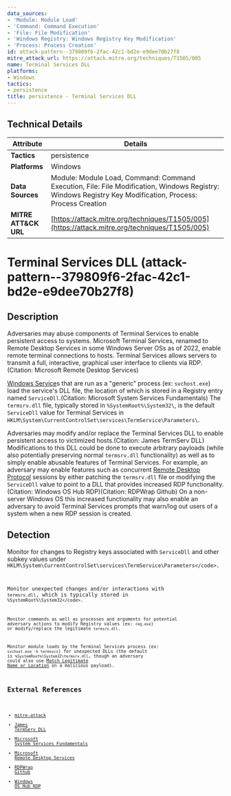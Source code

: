 ```yaml
---
data_sources:
- 'Module: Module Load'
- 'Command: Command Execution'
- 'File: File Modification'
- 'Windows Registry: Windows Registry Key Modification'
- 'Process: Process Creation'
id: attack-pattern--379809f6-2fac-42c1-bd2e-e9dee70b27f8
mitre_attack_url: https://attack.mitre.org/techniques/T1505/005
name: Terminal Services DLL
platforms:
- Windows
tactics:
- persistence
title: persistence - Terminal Services DLL
---
```


## Technical Details

| Attribute | Details |
|-----------|----------|
| **Tactics** | persistence |
| **Platforms** | Windows |
| **Data Sources** | Module: Module Load, Command: Command Execution, File: File Modification, Windows Registry: Windows Registry Key Modification, Process: Process Creation |
| **MITRE ATT&CK URL** | [https://attack.mitre.org/techniques/T1505/005](https://attack.mitre.org/techniques/T1505/005) |

# Terminal Services DLL (attack-pattern--379809f6-2fac-42c1-bd2e-e9dee70b27f8)

## Description
Adversaries may abuse components of Terminal Services to enable persistent access to systems. Microsoft Terminal Services, renamed to Remote Desktop Services in some Windows Server OSs as of 2022, enable remote terminal connections to hosts. Terminal Services allows servers to transmit a full, interactive, graphical user interface to clients via RDP.(Citation: Microsoft Remote Desktop Services)

[Windows Service](https://attack.mitre.org/techniques/T1543/003)s that are run as a "generic" process (ex: <code>svchost.exe</code>) load the service's DLL file, the location of which is stored in a Registry entry named <code>ServiceDll</code>.(Citation: Microsoft System Services Fundamentals) The <code>termsrv.dll</code> file, typically stored in `%SystemRoot%\System32\`, is the default <code>ServiceDll</code> value for Terminal Services in `HKLM\System\CurrentControlSet\services\TermService\Parameters\`.

Adversaries may modify and/or replace the Terminal Services DLL to enable persistent access to victimized hosts.(Citation: James TermServ DLL) Modifications to this DLL could be done to execute arbitrary payloads (while also potentially preserving normal <code>termsrv.dll</code> functionality) as well as to simply enable abusable features of Terminal Services. For example, an adversary may enable features such as concurrent [Remote Desktop Protocol](https://attack.mitre.org/techniques/T1021/001) sessions by either patching the <code>termsrv.dll</code> file or modifying the <code>ServiceDll</code> value to point to a DLL that provides increased RDP functionality.(Citation: Windows OS Hub RDP)(Citation: RDPWrap Github) On a non-server Windows OS this increased functionality may also enable an adversary to avoid Terminal Services prompts that warn/log out users of a system when a new RDP session is created.

## Detection
Monitor for changes to Registry keys associated with <code>ServiceDll</code> and other subkey values under <code>HKLM\System\CurrentControlSet\services\TermService\Parameters\</code>.

Monitor unexpected changes and/or interactions with <code>termsrv.dll</code>, which is typically stored in <code>%SystemRoot%\System32\</code>.

Monitor commands as well as  processes and arguments for potential adversary actions to modify Registry values (ex: <code>reg.exe</code>) or modify/replace the legitimate <code>termsrv.dll</code>.

Monitor module loads by the Terminal Services process (ex: <code>svchost.exe -k termsvcs</code>) for unexpected DLLs (the default is <code>%SystemRoot%\System32\termsrv.dll</code>, though an adversary could also use [Match Legitimate Name or Location](https://attack.mitre.org/techniques/T1036/005) on a malicious payload).

## External References
- [mitre-attack](https://attack.mitre.org/techniques/T1505/005)
- [James TermServ DLL](https://x.com/james_inthe_box/status/1150495335812177920)
- [Microsoft System Services Fundamentals](https://social.technet.microsoft.com/wiki/contents/articles/12229.windows-system-services-fundamentals.aspx)
- [Microsoft Remote Desktop Services](https://docs.microsoft.com/windows/win32/termserv/about-terminal-services)
- [RDPWrap Github](https://github.com/stascorp/rdpwrap)
- [Windows OS Hub RDP](http://woshub.com/how-to-allow-multiple-rdp-sessions-in-windows-10/)
